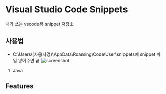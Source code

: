 # Visual Studio Code Snippets

내가 쓰는 vscode용 snippet 저장소

## 사용법
 - C:\Users\\(사용자명)\AppData\Roaming\Code\User\snippets에 snippet 파일 넣어주면 끝
![screenshot](https://i.imgur.com/IJtwoWU.png)


1. Java

## Features


